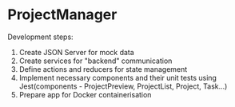 # ProjectManager

Development steps:
  1. Create JSON Server for mock data
  2. Create services for "backend" communication
  3. Define actions and reducers for state management
  4. Implement necessary components and their unit tests using Jest(components - ProjectPreview, ProjectList, Project, Task...)
  5. Prepare app for Docker containerisation 
